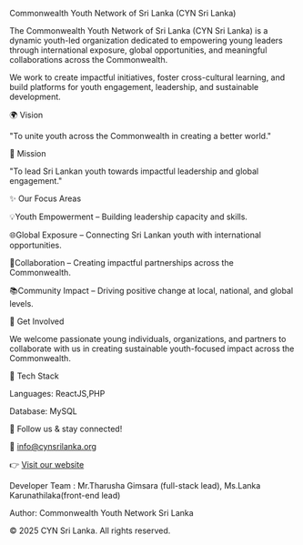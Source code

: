 Commonwealth Youth Network of Sri Lanka (CYN Sri Lanka)


The Commonwealth Youth Network of Sri Lanka (CYN Sri Lanka) is a dynamic youth-led organization dedicated to empowering young leaders through international exposure, global opportunities, and meaningful collaborations across the Commonwealth.

We work to create impactful initiatives, foster cross-cultural learning, and build platforms for youth engagement, leadership, and sustainable development.


🌍 Vision

"To unite youth across the Commonwealth in creating a better world."

🚀 Mission

"To lead Sri Lankan youth towards impactful leadership and global engagement."


✨ Our Focus Areas

  💡Youth Empowerment – Building leadership capacity and skills.
  
  🌐Global Exposure – Connecting Sri Lankan youth with international opportunities.
  
  🤝Collaboration – Creating impactful partnerships across the Commonwealth.
  
  📚Community Impact – Driving positive change at local, national, and global levels.
  


📌 Get Involved

  We welcome passionate young individuals, organizations, and partners to collaborate with us in creating sustainable youth-focused impact across the Commonwealth.


🚀 Tech Stack


Languages: ReactJS,PHP

Database: MySQL

🔗 Follow us & stay connected!

📧 info@cynsrilanka.org

👉 [Visit our website](https://cynsrilanka.org/)


Developer Team : Mr.Tharusha Gimsara (full-stack lead), Ms.Lanka Karunathilaka(front-end lead)

Author: Commonwealth Youth Network Sri Lanka


© 2025 CYN Sri Lanka. All rights reserved.
